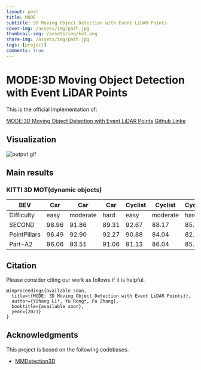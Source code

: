 ```yaml
---
layout: post
title: MODE
subtitle: 3D Moving Object Detection with Event LiDAR Points
cover-img: /assets/img/path.jpg
thumbnail-img: /assets/img/kvt.png
share-img: /assets/img/path.jpg
tags: [project]
comments: true
---
```


# MODE:3D Moving Object Detection with Event LiDAR Points
This is the official implementation of:

[MODE:3D Moving Object Detection with Event LiDAR Points](http://arxiv.org/abs/available_soon) 
[Github Linke](https://github.com/SekiroRong/MODE)

## Visualization

![output.gif](/assets/img/MODE.gif)

## Main results

### KITTI 3D MOT(dynamic objects)

|  BEV          |   Car    |  Car    |    Car |  Cyclist| Cyclist|Cyclist |Pedestrian|Pedestrian|Pedestrian|
|---------------|----------|---------|--------|---------|--------|--------|---------|---------|---------|
|  Difficulty   | easy     | moderate|   hard | easy    |moderate|   hard | easy    |moderate |   hard     |
|  SECOND       | 98.96    |  91.86  |  89.31 |  92.67  |  88.17 |  85.92 |  76.28  |  73.91  |  69.23  |
|  PointPillars | 96.49    |  92.90  |  92.27 |  90.88  |  84.04 |  82.17 |  77.24  |  75.57  |  72.73  |
|  Part-A2      | 96.06    |  93.51  |  91.06 |  91.13  |  86.04 |  85.21 |  74.75  |  71.84  |  67.42  |



## Citation
Please consider citing our work as follows if it is helpful.
```
@inproceedings{available soon,
  title={{MODE: 3D Moving Object Detection with Event LiDAR Points}},
  author={Yihang Li*, Yu Rong*, Fu Zhang},
  booktitle={available soon},
  year={2023}
}
```

## Acknowledgments
This project is based on the following codebases.  

* [MMDetection3D](https://github.com/open-mmlab/mmdetection3d)
